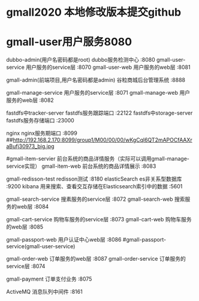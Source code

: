 # gmall2020   本地修改版本提交github

# gmall-user用户服务8080
dubbo-admin(用户名密码都是root)            dubbo服务检测中心    :8080
gmall-user-service                       用户服务的service层  :8070
gmall-user-web                           用户服务的web层      :8081

gmall-admin(前端项目,用户名密码都是admin)   谷粒商城后台管理系统  :8888

gmall-manage-service                     用户服务的service层  :8071
gmall-manage-web                           用户服务的web层    :8082

fastdfs中tracker-server                  fastdfs服务跟踪端口  :22122
fastdfs中storage-server                  fastdfs服务存储端口  :23000

nginx                                    nginx服务期端口      :8099
##http://192.168.2.170:8099/group1/M00/00/00/wKgCql6QT2mAPOCfAAXraBufj30973_big.jpg

#gmall-item-servier                       前台系统的商品详情服务（实际可以调用gmall-manage-service实现）
gmall-item-web                           前台系统的商品详情展示 :8083

gmall-redisson-test                       redisson测试       :8180
elasticSearch                             es非关系型数据库     :9200
kibana       用来搜索、查看交互存储在Elasticsearch索引中的数据    :5601

gmall-search-service                     搜素服务的service层   :8072
gmall-search-web                         搜索服务的web层       :8084

gmall-cart-service                       购物车服务的service层 :8073
gmall-cart-web                           购物车服务的web层     :8085

gmall-passport-web                       用户认证中心web层     :8086
#gmall-passport-service(gmall-user-service)

gmall-order-web                          订单服务的web层       :8087
gmall-order-service                      订单服务的service层   :8074

gmall-payment                            订单支付业务          :8075

ActiveMQ                                 消息队列中间件        :8161